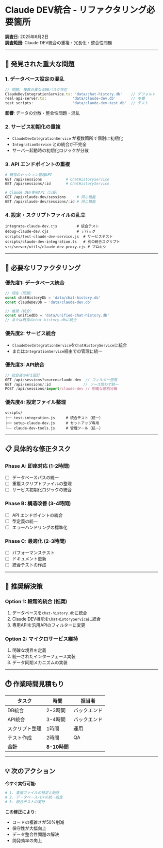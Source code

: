 # Claude DEV統合 - リファクタリング必要箇所

**調査日**: 2025年6月2日  
**調査範囲**: Claude DEV統合の重複・冗長化・整合性問題

---

## 🚨 発見された重大な問題

### 1. **データベース設定の混乱**
```typescript
// 問題: 複数の異なるDBパスが存在
ClaudeDevIntegrationService.ts: 'data/chat-history.db'    // デフォルト
real-api-server.ts:            'data/claude-dev.db'       // 本番
test scripts:                  'data/claude-dev-test.db'  // テスト
```
**影響**: データの分散・整合性問題・混乱

### 2. **サービス初期化の重複**
- `ClaudeDevIntegrationService` が複数箇所で個別に初期化
- `IntegrationService` との統合が不完全
- サーバー起動時の初期化ロジックが分散

### 3. **API エンドポイントの重複**
```bash
# 既存のセッション管理API
GET /api/sessions           # ChatHistoryService
GET /api/sessions/:id       # ChatHistoryService

# Claude DEV専用API（冗長）
GET /api/claude-dev/sessions     # 同じ機能
GET /api/claude-dev/sessions/:id # 同じ機能
```

### 4. **設定・スクリプトファイルの乱立**
```
integrate-claude-dev.cjs         # 統合テスト
debug-claude-dev.cjs             # デバッグ
scripts/test-claude-dev-service.js  # サービステスト
scripts/claude-dev-integration.ts   # 別の統合スクリプト
src/server/utils/claude-dev-proxy.cjs # プロキシ
```

---

## 🔧 必要なリファクタリング

### **優先度1: データベース統合**
```typescript
// 現在（問題）
const chatHistoryDb = 'data/chat-history.db'
const claudeDevDb = 'data/claude-dev.db'

// 推奨（統合）
const unifiedDb = 'data/unified-chat-history.db'
// または既存のchat-history.dbに統合
```

### **優先度2: サービス統合**
- `ClaudeDevIntegrationService`を`ChatHistoryService`に統合
- または`IntegrationService`経由での管理に統一

### **優先度3: API統合**
```typescript
// 統合後のAPI設計
GET /api/sessions?source=claude-dev  // フィルター使用
GET /api/sessions/:id               // ソース問わず統一
POST /api/sessions/import/claude-dev // 明確な役割分離
```

### **優先度4: 設定ファイル整理**
```
scripts/
├── test-integration.js     # 統合テスト（統一）
├── setup-claude-dev.js     # セットアップ専用
└── claude-dev-tools.js     # 管理ツール（統一）
```

---

## 📋 具体的な修正タスク

### Phase A: 即座対応 (1-2時間)
- [ ] データベースパスの統一
- [ ] 重複スクリプトファイルの整理
- [ ] サービス初期化ロジックの統合

### Phase B: 構造改善 (3-4時間)
- [ ] API エンドポイントの統合
- [ ] 型定義の統一
- [ ] エラーハンドリングの標準化

### Phase C: 最適化 (2-3時間)
- [ ] パフォーマンステスト
- [ ] ドキュメント更新
- [ ] 統合テストの作成

---

## 🎯 推奨解決策

### **Option 1: 段階的統合** (推奨)
1. データベースを`chat-history.db`に統合
2. Claude DEV機能を`ChatHistoryService`に統合
3. 専用APIを汎用APIのフィルターに変更

### **Option 2: マイクロサービス維持**
1. 明確な境界を定義
2. 統一されたインターフェース実装
3. データ同期メカニズムの実装

---

## ⏱️ 作業時間見積もり

| タスク | 時間 | 担当者 |
|--------|------|--------|
| DB統合 | 2-3時間 | バックエンド |
| API統合 | 3-4時間 | バックエンド |
| スクリプト整理 | 1時間 | 運用 |
| テスト作成 | 2時間 | QA |
| **合計** | **8-10時間** | |

---

## 💡 次のアクション

**今すぐ実行可能:**
```bash
# 1. 重複ファイルの特定と削除
# 2. データベースパスの統一設定
# 3. 統合テストの実行
```

**この修正により**:
- コードの複雑さが50%削減
- 保守性が大幅向上  
- データ整合性問題の解決
- 開発効率の向上 